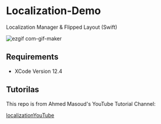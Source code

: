 # Localization-Demo
Localization Manager &amp; Flipped Layout (Swift)


![ezgif com-gif-maker](https://user-images.githubusercontent.com/91760695/170808319-31ed977c-ef64-46cc-b9b1-716f151f8120.gif)


## Requirements
- XCode Version 12.4

## Tutorilas
This repo is from Ahmed Masoud's YouTube Tutorial Channel:

[localizationYouTube](https://www.youtube.com/user/Iphone284)
